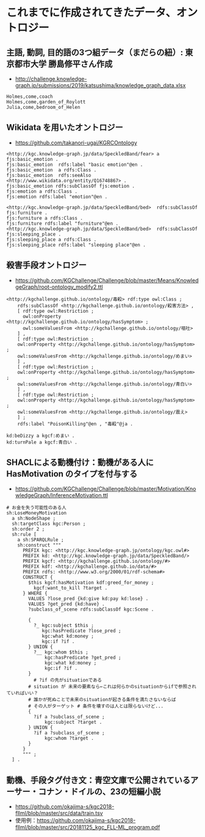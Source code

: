 # これまでに作成されてきたデータ、オントロジー

## 主語, 動詞, 目的語の3つ組データ（まだらの紐）: 東京都市大学 勝島修平さん作成
* http://challenge.knowledge-graph.jp/submissions/2019/katsushima/knowledge_graph_data.xlsx

```
Holmes,come,coach	
Holmes,come,garden_of_Roylott	
Julia,come,bedroom_of_Helen	
```

## Wikidata を用いたオントロジー
* https://github.com/takanori-ugai/KGRCOntology
```
<http://kgc.knowledge-graph.jp/data/SpeckledBand/fear> a fjs:basic_emotion .
fjs:basic_emotion  rdfs:label "basic emotion"@en .
fjs:basic_emotion  a rdfs:Class .
fjs:basic_emotion  rdfs:seeAlso <http://www.wikidata.org/entity/Q16748867> .
fjs:basic_emotion rdfs:subClassOf fjs:emotion .
fjs:emotion a rdfs:Class .
fjs:emotion rdfs:label "emotion"@en .
```
```
<http://kgc.knowledge-graph.jp/data/SpeckledBand/bed>  rdfs:subClassOf fjs:furniture .
fjs:furniture a rdfs:Class .
fjs:furniture rdfs:label "furniture"@en .
<http://kgc.knowledge-graph.jp/data/SpeckledBand/bed>  rdfs:subClassOf fjs:sleeping_place .
fjs:sleeping_place a rdfs:Class .
fjs:sleeping_place rdfs:label "sleeping place"@en .
```

## 殺害手段オントロジー
* https://github.com/KGChallenge/Challenge/blob/master/Means/KnowledgeGraph/root-ontology_modify2.ttl
```
<http://kgchallenge.github.io/ontology/毒殺> rdf:type owl:Class ;
    rdfs:subClassOf <http://kgchallenge.github.io/ontology/殺害方法> ,
    [ rdf:type owl:Restriction ;
      owl:onProperty <http://kgchallenge.github.io/ontology/hasSymptom> ;
      owl:someValuesFrom <http://kgchallenge.github.io/ontology/嘔吐>
    ] ,
    [ rdf:type owl:Restriction ;
    owl:onProperty <http://kgchallenge.github.io/ontology/hasSymptom> ;
    owl:someValuesFrom <http://kgchallenge.github.io/ontology/めまい>
    ] ,
    [ rdf:type owl:Restriction ;
    owl:onProperty <http://kgchallenge.github.io/ontology/hasSymptom> ;
    owl:someValuesFrom <http://kgchallenge.github.io/ontology/青白い>
    ] ,
    [ rdf:type owl:Restriction ;
    owl:onProperty <http://kgchallenge.github.io/ontology/hasSymptom> ;
    owl:someValuesFrom <http://kgchallenge.github.io/ontology/震え>
    ] ;
    rdfs:label "PoisonKilling"@en , "毒殺"@ja .
    
kd:beDizzy a kgcf:めまい .
kd:turnPale a kgcf:青白い .
```

## SHACLによる動機付け：動機がある人に HasMotivation のタイプを付与する
* https://github.com/KGChallenge/Challenge/blob/master/Motivation/KnowledgeGraph/InferenceMotivation.ttl
```
# お金を失う可能性のある人
sh:LoseMoneyMotivation
  a sh:NodeShape ;
  sh:targetClass kgc:Person ;
  sh:order 2 ;
  sh:rule [
    a sh:SPARQLRule ;
    sh:construct """
      PREFIX kgc: <http://kgc.knowledge-graph.jp/ontology/kgc.owl#>
      PREFIX kd: <http://kgc.knowledge-graph.jp/data/SpeckledBand/>
      PREFIX kgcf: <http://kgchallenge.github.io/ontology/#> 
      PREFIX kdf: <http://kgchallenge.github.io/data/#> 
      PREFIX rdfs: <http://www.w3.org/2000/01/rdf-schema#> 
      CONSTRUCT {
        $this kgcf:hasMotivation kdf:greed_for_money ;
	      kgcf:want_to_kill ?target .
      } WHERE {  
        VALUES ?lose_pred {kd:give kd:pay kd:lose} .
        VALUES ?get_pred {kd:have} .
        ?subclass_of_scene rdfs:subClassOf kgc:Scene .
        
        {
          ?_ kgc:subject $this ;
             kgc:hasPredicate ?lose_pred ;
             kgc:what kd:money ;
             kgc:if ?if .
        } UNION {
          ?__ kgc:whom $this ;
              kgc:hasPredicate ?get_pred ;
              kgc:what kd:money ;
              kgc:if ?if .
        }
	      # ?if の先がsituationである
        # situation が 未来の要素なら←これは何らかのsituationからifで参照されていればいい？
        # 誰かが死ぬことで未来のsituationが起きる条件を満たさないならば
        # その人がターゲット # 条件を壊すのは人とは限らないけど...
        {
          ?if a ?subclass_of_scene ;
              kgc:subject ?target .
        } UNION {
          ?if a ?subclass_of_scene ;
              kgc:whom ?target .
        }
      }
      """ ;
  ] .
```

## 動機、手段タグ付き文：青空文庫で公開されているアーサー・コナン・ドイルの、23の短編小説
* https://github.com/okajima-s/kgc2018-fllml/blob/master/src/data/train.tsv
* 使用例：https://github.com/okajima-s/kgc2018-fllml/blob/master/src/20181125_kgc_FLL-ML_program.pdf
